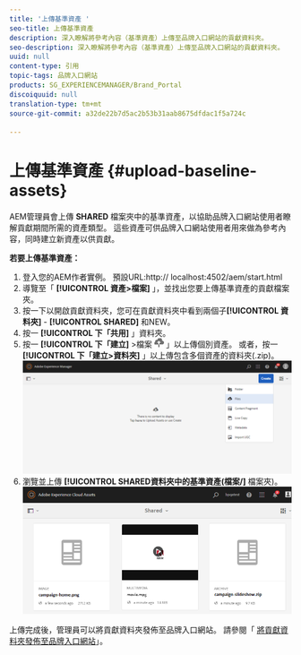 ```yaml
---
title: '上傳基準資產 '
seo-title: 上傳基準資產
description: 深入瞭解將參考內容（基準資產）上傳至品牌入口網站的貢獻資料夾。
seo-description: 深入瞭解將參考內容（基準資產）上傳至品牌入口網站的貢獻資料夾。
uuid: null
content-type: 引用
topic-tags: 品牌入口網站
products: SG_EXPERIENCEMANAGER/Brand_Portal
discoiquuid: null
translation-type: tm+mt
source-git-commit: a32de22b7d5ac2b53b31aab8675dfdac1f5a724c

---
```



# 上傳基準資產 {#upload-baseline-assets}

AEM管理員會上傳 **SHARED** 檔案夾中的基準資產，以協助品牌入口網站使用者瞭解貢獻期間所需的資產類型。 這些資產可供品牌入口網站使用者用來做為參考內容，同時建立新資產以供貢獻。

**若要上傳基準資產：**

1. 登入您的AEM作者實例。
預設URL:http:// localhost:4502/aem/start.html
1. 導覽至「 **[!UICONTROL 資產&gt;檔案]** 」，並找出您要上傳基準資產的貢獻檔案夾。
1. 按一下以開啟貢獻資料夾，您可在貢獻資料夾中看到兩個子&#x200B;**[!UICONTROL 資料夾]** - **[!UICONTROL SHARED]** 和NEW。
1. 按一 **[!UICONTROL 下「共用]** 」資料夾。
1. 按一 **[!UICONTROL 下「建立]** &gt;檔案 ![](assets/upload.png) 」以上傳個別資產。
或者，按一 **[!UICONTROL 下「建立&gt;資料夾]** 」以上傳包含多個資產的資料夾(.zip)。
   ![](assets/upload-baseline-assets1.png)
1. 瀏覽並上傳 **[!UICONTROL SHARED資料夾中的基準資產(檔案/]** 檔案夾)。
   ![](assets/upload-baseline-assets2.png)

上傳完成後，管理員可以將貢獻資料夾發佈至品牌入口網站。 請參閱「 [將貢獻資料夾發佈至品牌入口網站](brand-portal-publish-contribution-folder-to-brand-portal.md)」。